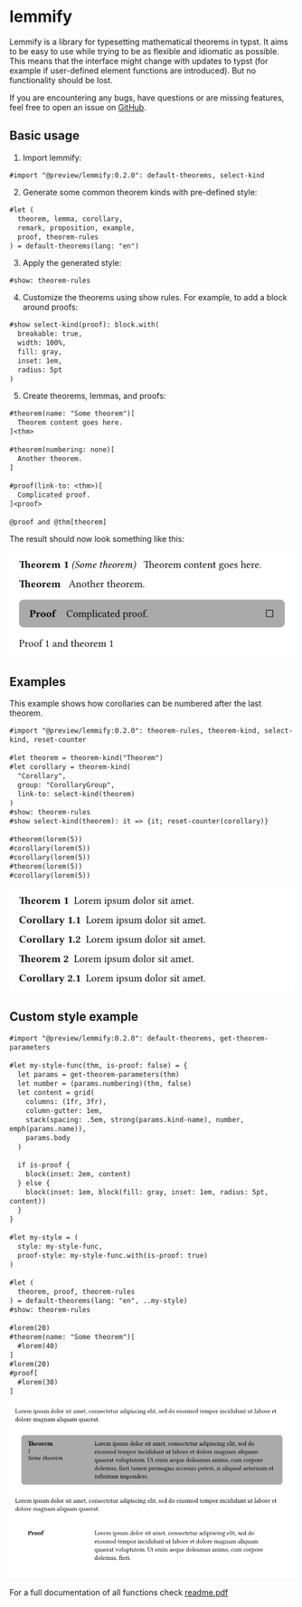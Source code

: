 # lemmify

Lemmify is a library for typesetting mathematical
theorems in typst. It aims to be easy to use while
trying to be as flexible and idiomatic as possible.
This means that the interface might change with updates to typst
(for example if user-defined element functions are introduced).
But no functionality should be lost.

If you are encountering any bugs, have questions or are missing
features, feel free to open an issue on
[GitHub](https://github.com/Marmare314/lemmify).

## Basic usage

1. Import lemmify:

```typst
#import "@preview/lemmify:0.2.0": default-theorems, select-kind

```

2. Generate some common theorem kinds with pre-defined style:

```typst
#let (
  theorem, lemma, corollary,
  remark, proposition, example,
  proof, theorem-rules
) = default-theorems(lang: "en")
```

3. Apply the generated style:

```typst
#show: theorem-rules
```

4. Customize the theorems using show rules. For example, to add a block around proofs:

```typst
#show select-kind(proof): block.with(
  breakable: true,
  width: 100%,
  fill: gray,
  inset: 1em,
  radius: 5pt
)
```

5. Create theorems, lemmas, and proofs:

```typst
#theorem(name: "Some theorem")[
  Theorem content goes here.
]<thm>

#theorem(numbering: none)[
  Another theorem.
]

#proof(link-to: <thm>)[
  Complicated proof.
]<proof>

@proof and @thm[theorem]
```

The result should now look something like this:

![image](docs/images/image_0.png)

## Examples

This example shows how corollaries can be numbered after the last theorem.

```typst
#import "@preview/lemmify:0.2.0": theorem-rules, theorem-kind, select-kind, reset-counter

#let theorem = theorem-kind("Theorem")
#let corollary = theorem-kind(
  "Corollary",
  group: "CorollaryGroup",
  link-to: select-kind(theorem)
)
#show: theorem-rules
#show select-kind(theorem): it => {it; reset-counter(corollary)}

#theorem(lorem(5))
#corollary(lorem(5))
#corollary(lorem(5))
#theorem(lorem(5))
#corollary(lorem(5))
```

![image](docs/images/image_1.png)

## Custom style example

```typst
#import "@preview/lemmify:0.2.0": default-theorems, get-theorem-parameters

#let my-style-func(thm, is-proof: false) = {
  let params = get-theorem-parameters(thm)
  let number = (params.numbering)(thm, false)
  let content = grid(
    columns: (1fr, 3fr),
    column-gutter: 1em,
    stack(spacing: .5em, strong(params.kind-name), number, emph(params.name)),
    params.body
  )

  if is-proof {
    block(inset: 2em, content)
  } else {
    block(inset: 1em, block(fill: gray, inset: 1em, radius: 5pt, content))
  }
}

#let my-style = (
  style: my-style-func,
  proof-style: my-style-func.with(is-proof: true)
)

#let (
  theorem, proof, theorem-rules
) = default-theorems(lang: "en", ..my-style)
#show: theorem-rules

#lorem(20)
#theorem(name: "Some theorem")[
  #lorem(40)
]
#lorem(20)
#proof[
  #lorem(30)
]
```

![image](docs/images/image_2.png)

For a full documentation of all functions check [readme.pdf](docs/readme.pdf)
